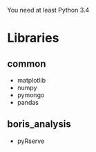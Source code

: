You need at least Python 3.4

Libraries
=========

## common ##
- matplotlib
- numpy
- pymongo
- pandas

## boris_analysis ##
- pyRserve